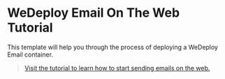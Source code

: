 # WeDeploy Email On The Web Tutorial

This template will help you through the process of deploying a WeDeploy Email container.

> [Visit the tutorial to learn how to start sending emails on the web.](http://wedeploy.com/tutorials/email-web/)
